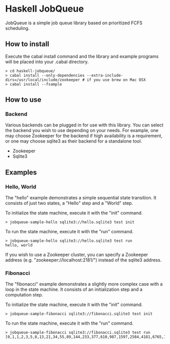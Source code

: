 
Haskell JobQueue
================

JobQueue is a simple job queue library based on prioritized FCFS scheduling.

How to install
--------------

Execute the cabal install command and the library and example programs will be placed into your .cabal directory.

    > cd haskell-jobqueue/
    > cabal install --only-dependencies --extra-include-dirs=/usr/local/include/zookeeper # if you use brew on Mac OSX
    > cabal install --fsample

How to use
----------

### Backend

Various backends can be plugged in for use with this library. You can select the backend you wish to use depending on your needs. For example, one may choose Zookeeper for the backend if high availability is a requirement, or one may choose sqlite3 as their backend for a standalone tool.

* Zookeeper
* Sqlite3

Examples
--------

### Hello, World

The "hello" example demonstrates a simple sequential state transition. It consists of just two states, a "Hello" step and a "World" step.

To initialize the state machine, execute it with the "init" command.

    > jobqueue-sample-hello sqlite3://hello.sqlite3 test init

To run the state machine, execute it with the "run" command.

    > jobqueue-sample-hello sqlite3://hello.sqlite3 test run
    hello, world

If you wish to use a Zookeeper cluster, you can specify a Zookeeper address (e.g.  "zookeeper://localhost:2181/") instead of the sqlite3 address.

### Fibonacci

The "fibonacci" example demonstrates a slightly more complex case with a loop in the state machine. It consists of an initialization step and a computation step.

To initialize the state machine, execute it with the "init" command.

    > jobqueue-sample-fibonacci sqlite3://fibonacci.sqlite3 test init

To run the state machine, execute it with the "run" command.

    > jobqueue-sample-fibonacci sqlite3://fibonacci.sqlite3 test run
    [0,1,1,2,3,5,8,13,21,34,55,89,144,233,377,610,987,1597,2584,4181,6765,10946,17711,28657,46368,75025,121393,196418,317811,514229,832040,1346269,2178309,3524578,5702887,9227465,14930352,24157817,39088169,63245986,102334155,165580141,267914296,433494437,701408733,1134903170,1836311903,2971215073,4807526976,7778742049,12586269025,20365011074,32951280099,53316291173,86267571272,139583862445,225851433717,365435296162,591286729879,956722026041,1548008755920,2504730781961,4052739537881,6557470319842,10610209857723,17167680177565,27777890035288,44945570212853,72723460248141,117669030460994,190392490709135,308061521170129,498454011879264,806515533049393,1304969544928657,2111485077978050,3416454622906707,5527939700884757,8944394323791464,14472334024676221,23416728348467685,37889062373143906,61305790721611591,99194853094755497,160500643816367088,259695496911122585,420196140727489673,679891637638612258,1100087778366101931,1779979416004714189,2880067194370816120,4660046610375530309,7540113804746346429,12200160415121876738,19740274219868223167,31940434634990099905,51680708854858323072,83621143489848422977,135301852344706746049,218922995834555169026,354224848179261915075]

